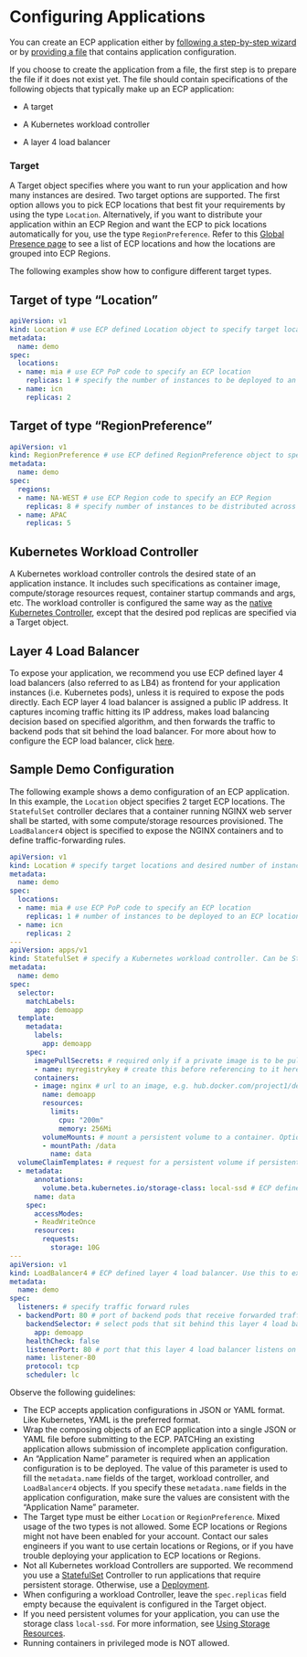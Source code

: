 # Configuring Applications

You can create an ECP application either by [following a step-by-step wizard](</docs/portal/applications/adding-and-deploying-applications-using-a-wizard.md>) or by [providing a file](</docs/portal/applications/adding-and-deploying-applications-using-an-existing-configuration-file.md>) that contains application configuration.

If you choose to create the application from a file, the first step is to prepare the file if it does not exist yet. The file should contain specifications of the following objects that typically make up an ECP application:<ul><li>A target</ul></li><ul><li>A Kubernetes workload controller</ul></li><ul><li>A layer 4 load balancer</ul></li>

### Target

A Target object specifies where you want to run your application and how many instances are desired. Two target options are supported. The first option allows you to pick ECP locations that best fit your requirements by using the type `Location`. Alternatively, if you want to distribute your application within an ECP Region and want the ECP to pick locations automatically for you, use the type `RegionPreference`. Refer to this [Global Presence page](</docs/portal/global-presence.md>) to see a list of ECP locations and how the locations are grouped into ECP Regions.

The following examples show how to configure different target types.

## Target of type “Location”

```yaml
apiVersion: v1
kind: Location # use ECP defined Location object to specify target locations and desired number of instances
metadata:
  name: demo
spec:
  locations:
  - name: mia # use ECP PoP code to specify an ECP location
    replicas: 1 # specify the number of instances to be deployed to an ECP location
  - name: icn
    replicas: 2
```

## Target of type “RegionPreference”

```yaml
apiVersion: v1
kind: RegionPreference # use ECP defined RegionPreference object to specify target regions and desired number of instances
metadata:
  name: demo
spec:
  regions:
  - name: NA-WEST # use ECP Region code to specify an ECP Region
    replicas: 8 # specify number of instances to be distributed across locations in an ECP Region
  - name: APAC
    replicas: 5
```

## Kubernetes Workload Controller

A Kubernetes workload controller controls the desired state of an application instance. It includes such specifications as container image, compute/storage resources request, container startup commands and args, etc. The workload controller is configured the same way as the [native Kubernetes Controller](<https://kubernetes.io/docs/concepts/workloads/controllers/deployment/>), except that the desired pod replicas are specified via a Target object.

## Layer 4 Load Balancer

To expose your application, we recommend you use ECP defined layer 4 load balancers (also referred to as LB4) as frontend for your application instances (i.e. Kubernetes pods), unless it is required to expose the pods directly. Each ECP layer 4 load balancer is assigned a public IP address. It captures incoming traffic hitting its IP address, makes load balancing decision based on specified algorithm, and then forwards the traffic to backend pods that sit behind the load balancer. For more about how to configure the ECP load balancer, click [here](</docs/portal/applications/using-ecp-advanced-features.md#use-ecp-defined-layer-4-load-balancing>).

## Sample Demo Configuration

The following example shows a demo configuration of an ECP application. In this example, the `Location` object specifies 2 target ECP locations. The `StatefulSet`
controller declares that a container running NGINX web server shall be started, with some compute/storage resources provisioned. The `LoadBalancer4` object is specified to expose the NGINX containers and to define traffic-forwarding rules.

```yaml
apiVersion: v1
kind: Location # specify target locations and desired number of instances
metadata:
  name: demo
spec:
  locations:
  - name: mia # use ECP PoP code to specify an ECP location
    replicas: 1 # number of instances to be deployed to an ECP location
  - name: icn
    replicas: 2
---
apiVersion: apps/v1
kind: StatefulSet # specify a Kubernetes workload controller. Can be StatefulSet or Deployment. Use StatefulSet if persistent storage is required.
metadata:
  name: demo
spec:
  selector:
    matchLabels:
      app: demoapp
  template:
    metadata:
      labels:
        app: demoapp
    spec:
      imagePullSecrets: # required only if a private image is to be pulled
      - name: myregistrykey # create this before referencing to it here, if a private image is to be pulled
      containers:
      - image: nginx # url to an image, e.g. hub.docker.com/project1/demo:latest. Default registry is dockerhub.
        name: demoapp
        resources:
          limits:
            cpu: "200m"
            memory: 256Mi
        volumeMounts: # mount a persistent volume to a container. Optional.
        - mountPath: /data
          name: data
  volumeClaimTemplates: # request for a persistent volume if persistent storage is required. Optional.
  - metadata:
      annotations:
        volume.beta.kubernetes.io/storage-class: local-ssd # ECP defined storage-class. "local-ssd" means local SSD storage.
      name: data
    spec:
      accessModes:
      - ReadWriteOnce
      resources:
        requests:
          storage: 10G
---
apiVersion: v1
kind: LoadBalancer4 # ECP defined layer 4 load balancer. Use this to expose your application.
metadata: 
  name: demo
spec: 
  listeners: # specify traffic forward rules
  - backendPort: 80 # port of backend pods that receive forwarded traffic
    backendSelector: # select pods that sit behind this layer 4 load balancer
      app: demoapp
    healthCheck: false 
    listenerPort: 80 # port that this layer 4 load balancer listens on
    name: listener-80
    protocol: tcp
    scheduler: lc

```

Observe the following guidelines:

- The ECP accepts application configurations in JSON or YAML format. Like Kubernetes, YAML is the preferred format.
- Wrap the composing objects of an ECP application into a single JSON or YAML file before submitting to the ECP. PATCHing an existing application allows submission of incomplete application configuration.
- An “Application Name” parameter is required when an application configuration is to be deployed. The value of this parameter is used to fill the `metadata.name` fields of the target, workload controller, and `LoadBalancer4` objects. If you specify these `metadata.name` fields in the application configuration, make sure the values are consistent with the “Application Name” parameter.
- The Target type must be either `Location` or `RegionPreference`. Mixed usage of the two types is not allowed. Some ECP locations or Regions might not have been enabled for your account. Contact our sales engineers if you want to use certain locations or Regions, or if you have trouble deploying your application to ECP locations or Regions.
- Not all Kubernetes workload Controllers are supported. We recommend you use a [StatefulSet](<https://kubernetes.io/docs/concepts/workloads/controllers/statefulset/>) Controller to run applications that require persistent storage. Otherwise, use a [Deployment](<https://kubernetes.io/docs/concepts/workloads/controllers/deployment/>).
- When configuring a workload Controller, leave the `spec.replicas` field empty because the equivalent is configured in the Target object.
- If you need persistent volumes for your application, you can use the storage class `local-ssd`. For more information, see [Using Storage Resources](</docs/portal/applications/using-ecp-advanced-features.md#use-storage-resources>).
- Running containers in privileged mode is NOT allowed.
